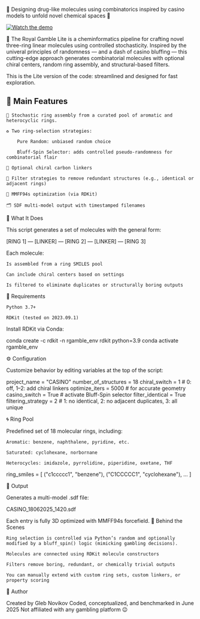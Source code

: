 🎰 Designing drug-like molecules using combinatorics inspired by casino models to unfold novel chemical spaces 💊  

[![Watch the demo](https://img.youtube.com/vi/CCpiKOMeejk/0.jpg)](https://www.youtube.com/watch?v=CCpiKOMeejk)


🎲 The Royal Gamble Lite is a cheminformatics pipeline for crafting novel three-ring linear molecules using controlled stochasticity. Inspired by the univeral principles of randomness — and a dash of casino bluffing — this cutting-edge approach generates combinatorial molecules with optional chiral centers, random ring assembly, and structural-based filters.

This is the Lite version of the code: streamlined and designed for fast exploration.

## 🚀 Main Features

    🎲 Stochastic ring assembly from a curated pool of aromatic and heterocyclic rings.

    ♻️ Two ring-selection strategies:

        Pure Random: unbiased random choice

        Bluff-Spin Selector: adds controlled pseudo-randomness for combinatorial flair

    💫 Optional chiral carbon linkers

    🧹 Filter strategies to remove redundant structures (e.g., identical or adjacent rings)

    🧪 MMFF94s optimization (via RDKit)

    🗂️ SDF multi-model output with timestamped filenames

🧬 What It Does

This script generates a set of molecules with the general form:

[RING 1] — [LINKER] — [RING 2] — [LINKER] — [RING 3]

Each molecule:

    Is assembled from a ring SMILES pool

    Can include chiral centers based on settings

    Is filtered to eliminate duplicates or structurally boring outputs

🔧 Requirements

    Python 3.7+

    RDKit (tested on 2023.09.1)

Install RDKit via Conda:

conda create -c rdkit -n rgamble_env rdkit python=3.9
conda activate rgamble_env

⚙️ Configuration

Customize behavior by editing variables at the top of the script:

project_name = "CASINO"
number_of_structures = 18
chiral_switch = 1           # 0: off, 1–2: add chiral linkers
optimize_iters = 5000       # for accurate geometry
casino_switch = True        # activate Bluff-Spin selector
filter_identical = True
filtering_strategy = 2      # 1: no identical, 2: no adjacent duplicates, 3: all unique

🌀 Ring Pool

Predefined set of 18 molecular rings, including:

    Aromatic: benzene, naphthalene, pyridine, etc.

    Saturated: cyclohexane, norbornane

    Heterocycles: imidazole, pyrrolidine, piperidine, oxetane, THF

ring_smiles = [
  ("c1ccccc1", "benzene"),
  ("C1CCCCC1", "cyclohexane"),
  ...
]

📂 Output

Generates a multi-model .sdf file:

CASINO_18062025_1420.sdf

Each entry is fully 3D optimized with MMFF94s forcefield.
🧠 Behind the Scenes

    Ring selection is controlled via Python’s random and optionally modified by a bluff_spin() logic (mimicking gambling decisions).

    Molecules are connected using RDKit molecule constructors

    Filters remove boring, redundant, or chemically trivial outputs

    You can manually extend with custom ring sets, custom linkers, or property scoring


🧙 Author

Created by Gleb Novikov
Coded, conceptualized, and benchmarked in June 2025
Not affiliated with any gambling platform 😉

